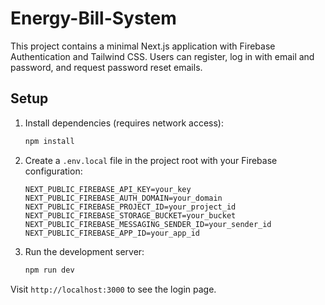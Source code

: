 # Energy-Bill-System

This project contains a minimal Next.js application with Firebase Authentication and Tailwind CSS. Users can register, log in with email and password, and request password reset emails.

## Setup

1. Install dependencies (requires network access):
   ```bash
   npm install
   ```
2. Create a `.env.local` file in the project root with your Firebase configuration:
   ```env
   NEXT_PUBLIC_FIREBASE_API_KEY=your_key
   NEXT_PUBLIC_FIREBASE_AUTH_DOMAIN=your_domain
   NEXT_PUBLIC_FIREBASE_PROJECT_ID=your_project_id
   NEXT_PUBLIC_FIREBASE_STORAGE_BUCKET=your_bucket
   NEXT_PUBLIC_FIREBASE_MESSAGING_SENDER_ID=your_sender_id
   NEXT_PUBLIC_FIREBASE_APP_ID=your_app_id
   ```
3. Run the development server:
   ```bash
   npm run dev
   ```

Visit `http://localhost:3000` to see the login page.
